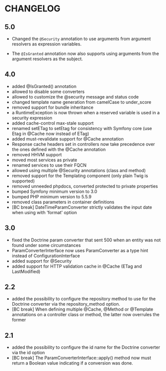 CHANGELOG
=========

5.0
---
 * Changed the `@Security` annotation to use arguments from argument
   resolvers as expression variables.

 * The `@IsGranted` annotation now also supports using arguments from the
   argument resolvers as the subject.

4.0
---

 * added @IsGranted() annotation
 * allowed to disable some converters
 * allowed to customize the @security message and status code
 * changed template name generation from camelCase to under_score
 * removed support for bundle inheritance
 * a RuntimeException is now thrown when a reserved variable is used in a security expression
 * added cache-control max-stale support
 * renamed setETag to setEtag for consistency with Symfony core (use Etag in @Cache now instead of ETag)
 * added must-revalidate support for @Cache annotation
 * Response cache headers set in controllers now take precedence over the ones defined with the @Cache annotation
 * removed HHVM support
 * moved most services as private
 * renamed services to use their FQCN
 * allowed using multiple @Security annotations (class and method)
 * removed support for the Templating component (only plain Twig is supported)
 * removed unneeded phpdocs, converted protected to private properties
 * bumped Symfony minimum version to 3.0
 * bumped PHP minimum version to 5.5.9
 * removed class parameters in container definitions
 * [BC break] DateTimeParamConverter strictly validates the input date when using with 'format' option

3.0
---

 * fixed the Doctrine param converter that sent 500 when an entity was not found under some circumstances
 * ParamConverterInterface now uses ParamConverter as a type hint instead of ConfigurationInterface
 * added support for @Security
 * added support for HTTP validation cache in @Cache (ETag and LastModified)

2.2
---

 * added the possibility to configure the repository method to use for the
   Doctrine converter via the repository_method option.
 * [BC break] When defining multiple @Cache, @Method or @Template annotations on
   a controller class or method, the latter now overrules the former

2.1
---

 * added the possibility to configure the id name for the Doctrine converter via the id option
 * [BC break] The ParamConverterInterface::apply() method now must return a
   Boolean value indicating if a conversion was done.
